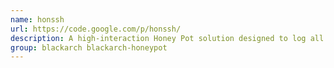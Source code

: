 ```yaml
---
name: honssh
url: https://code.google.com/p/honssh/
description: A high-interaction Honey Pot solution designed to log all SSH communications between a client and server.
group: blackarch blackarch-honeypot
---
```

